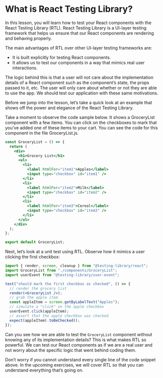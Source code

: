 # What is React Testing Library?

In this lesson, you will learn how to test your React components with the React Testing Library (RTL). React Testing Library is a UI-layer testing framework that helps us ensure that our React components are rendering and behaving properly.

The main advantages of RTL over other UI-layer testing frameworks are:

- It is built explicitly for testing React components.
- It allows us to test our components in a way that mimics real user interactions.

The logic behind this is that a user will not care about the implementation details of a React component such as the component’s state, the props passed to it, etc. The user will only care about whether or not they are able to use the app. We should test our application with these same motivations.

Before we jump into the lesson, let’s take a quick look at an example that shows off the power and elegance of the React Testing Library.

Take a moment to observe the code sample below. It shows a GroceryList component with a few items. You can click on the checkboxes to mark that you’ve added one of these items to your cart. You can see the code for this component in the file GroceryList.js.

```jsx
const GroceryList = () => {
  return (
    <div>
      <h1>Grocery List</h1>
      <ul>
        <li>
          <label htmlFor="item1">Apples</label>
          <input type="checkbox" id="item1" />
        </li>
        <li>
          <label htmlFor="item2">Milk</label>
          <input type="checkbox" id="item2" />
        </li>
        <li>
          <label htmlFor="item3">Cereal</label>
          <input type="checkbox" id="item3" />
        </li>
      </ul>
    </div>
  );
};

export default GroceryList;
```

Next, let’s look at a unit test using RTL. Observe how it mimics a user clicking the first checkbox:

```jsx
import { render, screen, cleanup } from "@testing-library/react";
import GroceryList from "./components/GroceryList";
import userEvent from "@testing-library/user-event";

test("should mark the first checkbox as checked", () => {
  // render the grocery list
  render(<GroceryList />);
  // grab the apple item
  const appleItem = screen.getByLabelText("Apples");
  // simulate a "click" on the apple checkbox
  userEvent.click(appleItem);
  // assert that the apple checkbox was checked
  expect(appleItem).toBeChecked();
});
```

Can you see how we are able to test the `GroceryList` component without knowing any of its implementation details? This is what makes RTL so powerful. We can test our React components as if we are a real user and not worry about the specific logic that went behind coding them.

Don’t worry if you cannot understand every single line of the code snippet above. In the upcoming exercises, we will cover RTL so that you can understand everything that’s going on.

